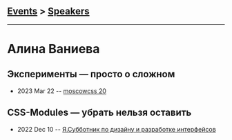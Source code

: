 ## [Events](../README.md) > [Speakers](../speakers.md)
---

# Алина Ваниева

## Эксперименты — просто о сложном
- 2023 Mar 22 -- [moscowcss 20](https://www.youtube.com/watch?v=dhjDOhQHnuA&t=3344s)    
## CSS-Modules — убрать нельзя оставить
- 2022 Dec 10 -- [Я.Субботник по дизайну и разработке интерфейсов](https://youtu.be/A-C9MFK56fc)    
